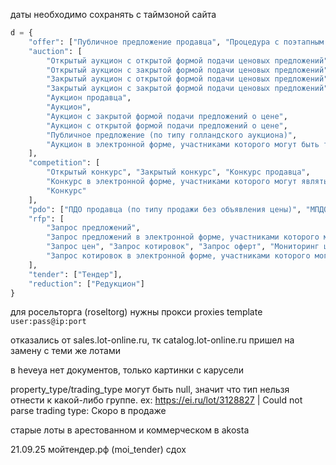 даты необходимо сохранять с таймзоной сайта

```python
d = {
    "offer": ["Публичное предложение продавца", "Процедура с поэтапным снижением цены"],
    "auction": [
        "Открытый аукцион с открытой формой подачи ценовых предложений",
        "Открытый аукцион с закрытой формой подачи ценовых предложений",
        "Закрытый аукцион с открытой формой подачи ценовых предложений",
        "Закрытый аукцион с закрытой формой подачи ценовых предложений",
        "Аукцион продавца",
        "Аукцион",
        "Аукцион с закрытой формой подачи предложений о цене",
        "Аукцион с открытой формой подачи предложений о цене",
        "Публичное предложение (по типу голландского аукциона)",
        "Аукцион в электронной форме, участниками которого могут быть только субъекты малого и среднего предпринимательства"
    ],
    "competition": [
        "Открытый конкурс", "Закрытый конкурс", "Конкурс продавца",
        "Конкурс в электронной форме, участниками которого могут являться только субъекты малого и среднего предпринимательства",
        "Конкурс"
    ],
    "pdo": ["ПДО продавца (по типу продажи без объявления цены)", "МПДО"],
    "rfp": [
        "Запрос предложений",
        "Запрос предложений в электронной форме, участниками которого могут являться только субъекты малого и среднего предпринимательства",
        "Запрос цен", "Запрос котировок", "Запрос оферт", "Мониторинг цен",
        "Запрос котировок в электронной форме, участниками которого могут являться только субъекты малого и среднего предпринимательства"
    ],
    "tender": ["Тендер"],
    "reduction": ["Редукцион"]
}
```

для росельторга (roseltorg) нужны прокси
proxies template `user:pass@ip:port`

отказались от sales.lot-online.ru, тк catalog.lot-online.ru пришел на замену с теми же лотами

в heveya нет документов, только картинки с карусели

property_type/trading_type могут быть null, значит что тип нельзя отнести к какой-либо группе. ex: https://ei.ru/lot/3128827 | Could not parse trading type: Скоро в продаже

старые лоты в арестованном и коммерческом в akosta

21.09.25 мойтендер.рф (moi_tender) сдох
